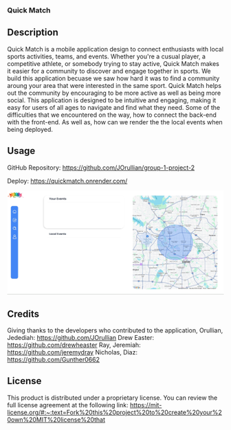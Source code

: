 ### Quick Match

## Description

Quick Match is a mobile application design to connect enthusiasts with local sports activities, teams, and events. Whether you're a cusual player, a competitive athlete, or somebody trying to stay active, Quick Match makes it easier for a community to discover and engage together in sports. 
We build this application becuase we saw how hard it was to find a community aroung your area that were interested in the same sport.
Quick Match helps out the community by encouraging to be more active as well as being more social.
This application is designed to be intuitive and engaging, making it easy for users of all ages to navigate and find what they need.
Some of the difficulties that we encountered on the way, how to connect the back-end with the front-end. As well as, how can we render the the local events when being deployed.

## Usage

GitHub Repository: https://github.com/JOrullian/group-1-project-2

Deploy: https://quickmatch.onrender.com/

![Quick Match Website Link](image.png)

## Credits

Giving thanks to the developers who contributed to the application,
Orullian, Jedediah: https://github.com/JOrullian
Drew Easter: https://github.com/drewheaster
Ray, Jeremiah: https://github.com/jeremydray
Nicholas, Diaz: https://github.com/Gunther0662

## License

This product is distributed under a proprietary license. You can review the full license agreement at the following link: https://mit-license.org/#:~:text=Fork%20this%20project%20to%20create%20your%20own%20MIT%20license%20that

